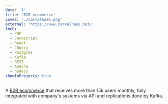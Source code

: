 ```yaml
---
date: '1'
title: 'B2B ecommerce'
cover: './carvalhaes.png'
external: 'https://www.carvalhaes.net/'
tech:
  - PHP
  - Javascript
  - React
  - JQuery
  - Postgres
  - Kafka
  - REST
  - Apache
  - nodejs
showInProjects: true
---
```


A [B2B ecommerce](https://www.carvalhaes.net) that receives more than 15k users monthly, fully integrated with company's systems via API and replications done by Kafka.
